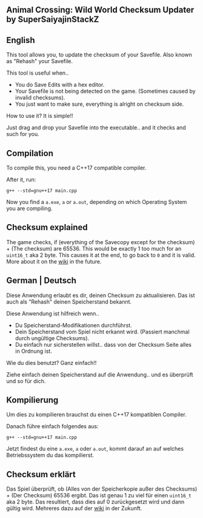 ## Animal Crossing: Wild World Checksum Updater by SuperSaiyajinStackZ

## English
This tool allows you, to update the checksum of your Savefile. Also known as "Rehash" your Savefile.

This tool is useful when..
* You do Save Edits with a hex editor.
* Your Savefile is not being detected on the game. (Sometimes caused by invalid checksums).
* You just want to make sure, everything is alright on checksum side.

How to use it? It is simple!!

Just drag and drop your Savefile into the executable.. and it checks and such for you.

## Compilation
To compile this, you need a C++17 compatible compiler.

After it, run:
```
g++ --std=gnu++17 main.cpp
```

Now you find a `a.exe`, `a` or `a.out`, depending on which Operating System you are compiling.


## Checksum explained
The game checks, if (everything of the Savecopy except for the checksum) + (The checksum) are 65536. This would be exactly 1 too much for an `uint16_t` aka 2 byte. This causes it at the end, to go back to `0` and it is valid. More about it on the [wiki](https://github.com/SuperSaiyajinStackZ/ACWW_Research/wiki) in the future.




## German | Deutsch
Diese Anwendung erlaubt es dir, deinen Checksum zu aktualisieren. Das ist auch als "Rehash" deinen Speicherstand bekannt.

Diese Anwendung ist hilfreich wenn..
* Du Speicherstand-Modifikationen durchführst.
* Dein Speicherstand vom Spiel nicht erkannt wird. (Passiert manchmal durch ungültige Checksums).
* Du einfach nur sicherstellen willst.. dass von der Checksum Seite alles in Ordnung ist.

Wie du dies benutzt? Ganz einfach!!

Ziehe einfach deinen Speicherstand auf die Anwendung.. und es überprüft und so für dich.


## Kompilierung
Um dies zu kompilieren brauchst du einen C++17 kompatiblen Compiler.

Danach führe einfach folgendes aus:
```
g++ --std=gnu++17 main.cpp
```

Jetzt findest du eine `a.exe`, `a` oder `a.out`, kommt darauf an auf welches Betriebssystem du das kompilierst.


## Checksum erklärt
Das Spiel überprüft, ob (Alles von der Speicherkopie außer des Checksums) + (Der Checksum) 65536 ergibt. Das ist genau 1 zu viel für einen `uint16_t` aka 2 byte. Das resultiert, dass dies auf 0 zurückgesetzt wird und dann gültig wird. Mehreres dazu auf der [wiki](https://github.com/SuperSaiyajinStackZ/ACWW_Research/wiki) in der Zukunft.